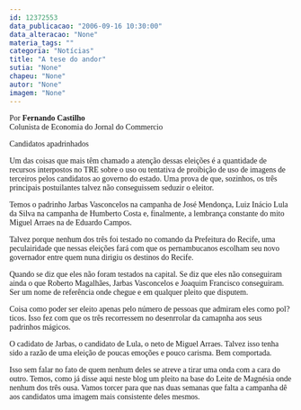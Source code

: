 ```yaml
---
id: 12372553
data_publicacao: "2006-09-16 10:30:00"
data_alteracao: "None"
materia_tags: ""
categoria: "Notícias"
title: "A tese do andor"
sutia: "None"
chapeu: "None"
autor: "None"
imagem: "None"
---
```

<p><P><FONT face=Verdana>Por <STRONG>Fernando Castilho</STRONG><BR>Colunista de Economia do Jornal do Commercio</FONT></P></p>
<p><P><FONT face=Verdana>Candidatos apadrinhados </FONT></P></p>
<p><P><FONT face=Verdana>Um das coisas que mais têm chamado a atenção dessas eleições é a quantidade de recursos interpostos no TRE sobre o uso ou tentativa de proibição de uso de imagens de terceiros pelos candidatos ao governo do estado. Uma prova de que, sozinhos, os três principais postuilantes talvez não conseguissem seduzir o eleitor. </FONT></P></p>
<p><P><FONT face=Verdana>Temos o padrinho Jarbas Vasconcelos na campanha de José Mendonça, Luiz Inácio Lula da Silva na campanha de Humberto Costa e, finalmente, a lembrança constante do mito Miguel Arraes na de Eduardo Campos. </FONT></P></p>
<p><P><FONT face=Verdana>Talvez porque nenhum dos três foi testado no comando da Prefeitura do Recife, uma peculairidade que nessas eleições fará com que os pernambucanos escolham seu novo governador entre quem nuna dirigiu os destinos do Recife. </FONT></P></p>
<p><P><FONT face=Verdana>Quando se diz que eles não foram testados na capital. Se diz que eles não conseguiram ainda o que Roberto Magalhães, Jarbas Vasconcelos e Joaquim Francisco conseguiram. </FONT><FONT face=Verdana>Ser um nome de referência onde chegue e em qualquer pleito que disputem. </FONT></P></p>
<p><P><FONT face=Verdana>Coisa como poder ser eleito apenas pelo número de pessoas que admiram eles como pol?ticos. Isso fez com que os três recorressem no desenrrolar da camapnha aos seus padrinhos mágicos. </FONT></P></p>
<p><P><FONT face=Verdana>O cadidato de Jarbas, o candidato de Lula, o neto de Miguel Arraes. Talvez isso tenha sido a razão de uma eleição de poucas emoções e pouco carisma. Bem comportada. </FONT></P></p>
<p><P><FONT face=Verdana>Isso sem falar no fato de quem nenhum deles se atreve a tirar uma onda com a cara do outro. Temos, como já disse aqui neste blog um pleito na base do Leite de Magnésia onde nenhum dos três ousa. Vamos torcer para que nas duas semanas que falta a campanha dê aos candidatos uma imagem mais consistente deles mesmos.</FONT> </P> </p>
